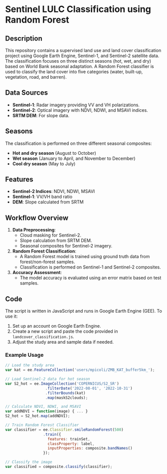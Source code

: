 # Sentinel LULC Classification using Random Forest

## Description
This repository contains a supervised land use and land cover classification project using Google Earth Engine, Sentinel-1, and Sentinel-2 satellite data. The classification focuses on three distinct seasons (hot, wet, and dry) based on World Bank seasonal adaptation. A Random Forest classifier is used to classify the land cover into five categories (water, built-up, vegetation, road, and barren).

## Data Sources
- **Sentinel-1**: Radar imagery providing VV and VH polarizations.
- **Sentinel-2**: Optical imagery with NDVI, NDWI, and MSAVI indices.
- **SRTM DEM**: For slope data.

## Seasons
The classification is performed on three different seasonal composites:
- **Hot and dry season** (August to October)
- **Wet season** (January to April, and November to December)
- **Cool dry season** (May to July)

## Features
- **Sentinel-2 Indices**: NDVI, NDWI, MSAVI
- **Sentinel-1**: VV/VH band ratio
- **DEM**: Slope calculated from SRTM

## Workflow Overview
1. **Data Preprocessing**:
   - Cloud masking for Sentinel-2.
   - Slope calculation from SRTM DEM.
   - Seasonal composites for Sentinel-2 imagery.
2. **Random Forest Classification**:
   - A Random Forest model is trained using ground truth data from forest/non-forest samples.
   - Classification is performed on Sentinel-1 and Sentinel-2 composites.
3. **Accuracy Assessment**:
   - The model accuracy is evaluated using an error matrix based on test samples.

## Code
The script is written in JavaScript and runs in Google Earth Engine (GEE). To use it:
1. Set up an account on Google Earth Engine.
2. Create a new script and paste the code provided in `landcover_classification.js`.
3. Adjust the study area and sample data if needed.

### Example Usage
```javascript
// Load the study area
var kat = ee.FeatureCollection('users/mpicoli/ZMB_KAT_buffer5km_');

// Load Sentinel-2 data for hot season
var S2_hot = ee.ImageCollection('COPERNICUS/S2_SR')
                  .filterDate('2022-08-01', '2022-10-31')
                  .filterBounds(kat)
                  .map(maskS2clouds);

// Calculate NDVI, NDWI, and MSAVI
var addNDVI = function(image) { ... }
S2_hot = S2_hot.map(addNDVI);

// Train Random Forest Classifier
var classifier = ee.Classifier.smileRandomForest(500)
                 .train({
                   features: trainSet, 
                   classProperty: label, 
                   inputProperties: composite.bandNames()
                 });

// Classify the image
var classified = composite.classify(classifier);
